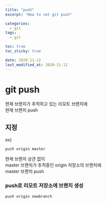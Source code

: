 ```yaml
---
title: "push"
excerpt: "How to set git push"

categories:
  - git
tags:
  - git

toc: true
toc_sticky: true

date: 2020-11-12
last_modified_at: 2020-11-12
---
```

# git push

현재 브랜치가 추적하고 있는 리모트 브랜치에  
현재 브랜치 push

## 지정
ex)
```
push origin master
```
현재 브랜치 상관 없이  
master 브랜치가 추적중인 origin 저장소의 브랜치에  
master 브랜치 push


### push로 리모트 저장소에 브랜치 생성
```
push origin newbranch
```


